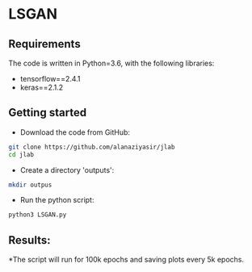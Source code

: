 
  # LSGAN

## Requirements
The code is written in Python=3.6, with the following libraries:
* tensorflow==2.4.1
* keras==2.1.2


## Getting started
* Download the code from GitHub:
```bash
git clone https://github.com/alanaziyasir/jlab
cd jlab
```
* Create a directory 'outputs':
```bash
mkdir outpus
```
* Run the python script:
``` bash
python3 LSGAN.py
``` 


  
  
 ## Results:
 *The script will run for 100k epochs and saving plots every 5k epochs.
 
